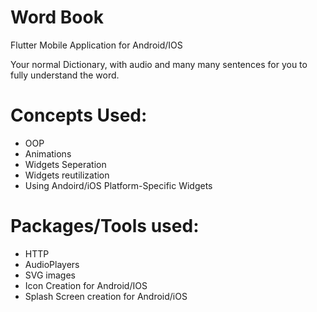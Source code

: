 # Word Book
Flutter Mobile Application for Android/IOS


Your normal Dictionary, with audio and many many sentences for you to fully understand the word.


# Concepts Used:
- OOP
- Animations
- Widgets Seperation
- Widgets reutilization
- Using Andoird/iOS Platform-Specific Widgets 

# Packages/Tools used:
- HTTP
- AudioPlayers
- SVG images
- Icon Creation for Android/IOS
- Splash Screen creation for Android/iOS
